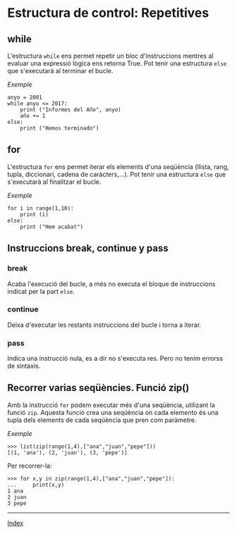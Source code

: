 # Estructura de control: Repetitives

## while

L'estructura `while` ens permet repetir un bloc d'instruccions mentres al evaluar una expressió lògica ens retorna  True. Pot tenir una estructura `else` que s'executarà al terminar el bucle.

*Exemple*

	anyo = 2001 
	while anyo <= 2017: 
    	print ("Informes del Año", anyo) 
    	año += 1
    else:
    	print ("Hemos terminado")

## for

L'estructura `for` ens permet iterar els elements d'una seqüència (llista, rang, tupla, diccionari, cadena de caràcters,...). Pot tenir una estructura `else` que s'executarà al finalitzar el bucle.

*Exemple*

	for i in range(1,10):
        print (i)
	else:
        print ("Hem acabat")

## Instruccions break, continue y pass

### break

Acaba l'execució del bucle, a més no executa el bloque de instruccions indicat per la part `else`.

### continue
	
Deixa d'executar les restants instruccions del bucle i torna a iterar.

### pass

Indica una instrucció nula, es a  dir no s'executa res. Pero no tenim errorss de sintaxis.

## Recorrer varias seqüències. Funció zip()

Amb la instrucció `for` podem executar més d'una seqüència, utilizant la funció `zip`. Aquesta funció crea una seqüència on cada elemento és una tupla dels elements de cada seqüència que pren com paràmetre.

*Exemple*

	>>> list(zip(range(1,4),["ana","juan","pepe"]))
	[(1, 'ana'), (2, 'juan'), (3, 'pepe')]

Per recorrer-la:

	>>> for x,y in zip(range(1,4),["ana","juan","pepe"]):
	...     print(x,y)	
	1 ana
	2 juan
	3 pepe

***
[Index](../../../README.md)
